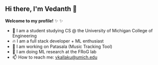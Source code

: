 ## Hi there, I'm Vedanth 👋


**Welcome to my profile!** ✨ ✨

- 🌱 I am a student studying CS @ the University of Michigan College of Engineering
- :fire: I am a full stack developer + ML enthusiast
- 🔭 I am working on Patasala (Music Tracking Tool)
- :microscope: I am doing ML research at the FRoG lab
- 📫 How to reach me: vkallaku@umich.edu
